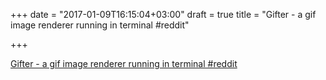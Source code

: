 +++
date = "2017-01-09T16:15:04+03:00"
draft = true
title = "Gifter - a gif image renderer running in terminal  #reddit"

+++

<p><a href="https://t.co/484bOGoZt0">Gifter - a gif image renderer running in terminal  #reddit</a></p>
